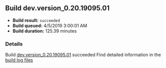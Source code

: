 ## Build dev.version_0.20.19095.01
- **Build result:** `succeeded`
- **Build queued:** 4/5/2019 3:00:01 AM
- **Build duration:** 125.39 minutes
### Details
Build [dev.version_0.20.19095.01](https://winappstudio.visualstudio.com/web/build.aspx?pcguid=a4ef43be-68ce-4195-a619-079b4d9834c2&builduri=vstfs%3a%2f%2f%2fBuild%2fBuild%2f27497) succeeded
Find detailed information in the [build log files](https://uwpctdiags.blob.core.windows.net/buildlogs/dev.version_0.20.19095.01_logs.zip)
